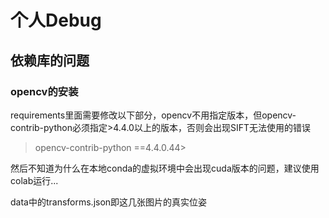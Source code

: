 # 个人Debug
## 依赖库的问题
### opencv的安装
requirements里面需要修改以下部分，opencv不用指定版本，但opencv-contrib-python必须指定>4.4.0以上的版本，否则会出现SIFT无法使用的错误
>opencv-contrib-python ==4.4.0.44>

然后不知道为什么在本地conda的虚拟环境中会出现cuda版本的问题，建议使用colab运行...

data中的transforms.json即这几张图片的真实位姿